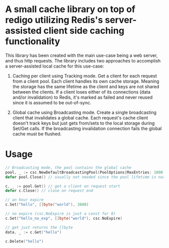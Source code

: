 # A small cache library on top of redigo utilizing Redis's server-assisted client side caching functionality

This library has been created with the main use-case being a web server, and thus http requests.
The library includes two approaches to accomplish a server-assisted local cache for this use-case:

1. Caching per client using Tracking mode. Get a client for each request from a client pool. 
   Each client handles its own cache storage. Meaning the storage has the same lifetime as the client and keys are not shared between the clients. 
   If a client loses either of its connections (data and/or invalidation) to Redis, it's marked as failed and never reused since it is assumed to be out-of-sync.
   
2. Global cache using Broadcasting mode. Create a single broadcasting client that invalidates a global cache. 
   Each request's cache client doesn't track keys but just gets from/sets to the local storage during Set/Get calls. If the broadcasting invalidation connection fails the global cache must be flushed.
   

# Usage

```go
// Broadcasting mode, the pool contains the global cache
pool, _ := csc.NewDefaultBroadcastingPool(PoolOptions{MaxEntries: 1000, RedisAddress: ":6379"})
defer pool.Close() // usually not needed since the pool lifetime is normally the same as the app

c, _ := pool.Get() // get a client on request start
defer c.Close() // close on request end

// an hour expire
c.Set("hello", []byte("world"), 3600)

// no expire (csc.NoExpire is just a const for 0)
c.Set("hello_no_exp", []byte("world"), csc.NoExpire)

// get just returns the []byte
data, _ := c.Get("hello")

c.Delete("hello")

```